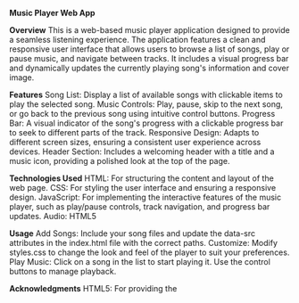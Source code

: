 **Music Player Web App**

**Overview**
This is a web-based music player application designed to provide a seamless listening experience. The application features a clean and responsive user interface that allows users to browse a list of songs, play or pause music, and navigate between tracks. It includes a visual progress bar and dynamically updates the currently playing song's information and cover image.

**Features**
Song List: Display a list of available songs with clickable items to play the selected song.
Music Controls: Play, pause, skip to the next song, or go back to the previous song using intuitive control buttons.
Progress Bar: A visual indicator of the song's progress with a clickable progress bar to seek to different parts of the track.
Responsive Design: Adapts to different screen sizes, ensuring a consistent user experience across devices.
Header Section: Includes a welcoming header with a title and a music icon, providing a polished look at the top of the page.

**Technologies Used**
HTML: For structuring the content and layout of the web page.
CSS: For styling the user interface and ensuring a responsive design.
JavaScript: For implementing the interactive features of the music player, such as play/pause controls, track navigation, and progress bar updates.
Audio: HTML5 <audio> element for playing music files.

**Usage**
Add Songs: Include your song files and update the data-src attributes in the index.html file with the correct paths.
Customize: Modify styles.css to change the look and feel of the player to suit your preferences.
Play Music: Click on a song in the list to start playing it. Use the control buttons to manage playback.

**Acknowledgments**
HTML5: For providing the <audio> element used in the project.
CSS Flexbox: For building the responsive layout of the player.
JavaScript: For enabling dynamic functionality and interaction.
